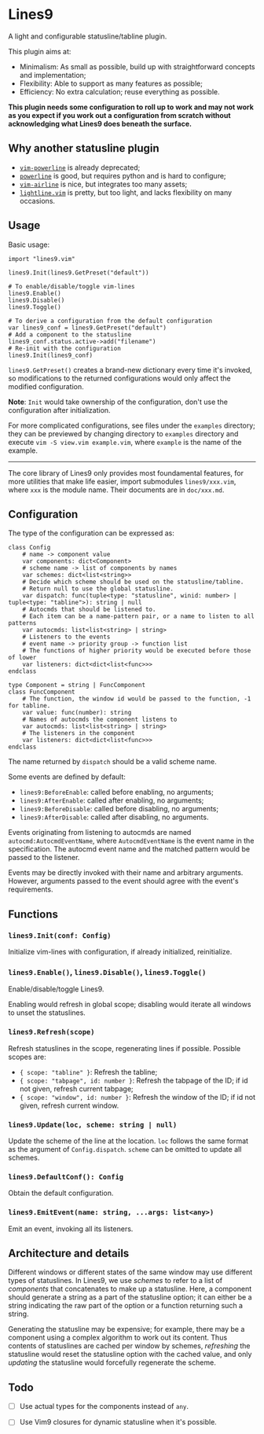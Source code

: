 # Lines9

A light and configurable statusline/tabline plugin.

This plugin aims at:

- Minimalism: As small as possible, build up with straightforward concepts and implementation;
- Flexibility: Able to support as many features as possible;
- Efficiency: No extra calculation; reuse everything as possible.

**This plugin needs some configuration to roll up to work
and may not work as you expect if you work out a configuration from scratch
without acknowledging what Lines9 does beneath the surface.**

## Why another statusline plugin

- [`vim-powerline`](https://github.com/Lokaltog/vim-powerline) is already deprecated;
- [`powerline`](https://github.com/powerline/powerline) is good, but requires python and is hard to configure;
- [`vim-airline`](https://github.com/vim-airline/vim-airline) is nice, but integrates too many assets;
- [`lightline.vim`](https://github.com/itchyny/lightline.vim) is pretty, but too light, and lacks flexibility on many
  occasions.

## Usage

Basic usage:

``` vim
import "lines9.vim"

lines9.Init(lines9.GetPreset("default"))

# To enable/disable/toggle vim-lines
lines9.Enable()
lines9.Disable()
lines9.Toggle()

# To derive a configuration from the default configuration
var lines9_conf = lines9.GetPreset("default")
# Add a component to the statusline
lines9_conf.status.active->add("filename")
# Re-init with the configuration
lines9.Init(lines9_conf)
```

`lines9.GetPreset()` creates a brand-new dictionary every time it's invoked,
so modifications to the returned configurations would only affect the modified configuration.

**Note**: `Init` would take ownership of the configuration, don't use the configuration after initialization.

For more complicated configurations, see files under the `examples` directory;
they can be previewed by changing directory to `examples` directory and execute `vim -S view.vim example.vim`,
where `example` is the name of the example.

---

The core library of Lines9 only provides most foundamental features, for more utilities that make life easier,
import submodules `lines9/xxx.vim`, where `xxx` is the module name. Their documents are in `doc/xxx.md`.

## Configuration

The type of the configuration can be expressed as:

``` vim
class Config
    # name -> component value
    var components: dict<Component>
    # scheme name -> list of components by names
    var schemes: dict<list<string>>
    # Decide which scheme should be used on the statusline/tabline.
    # Return null to use the global statusline.
    var dispatch: func(tuple<type: "statusline", winid: number> | tuple<type: "tabline">): string | null
    # Autocmds that should be listened to.
    # Each item can be a name-pattern pair, or a name to listen to all patterns
    var autocmds: list<list<string> | string>
    # Listeners to the events
    # event name -> priority group -> function list
    # The functions of higher priority would be executed before those of lower
    var listeners: dict<dict<list<func>>>
endclass

type Component = string | FuncComponent
class FuncComponent
    # The function, the window id would be passed to the function, -1 for tabline.
    var value: func(number): string
    # Names of autocmds the component listens to
    var autocmds: list<list<string> | string>
    # The listeners in the component
    var listeners: dict<dict<list<func>>>
endclass
```

The name returned by `dispatch` should be a valid scheme name.

Some events are defined by default:

- `lines9:BeforeEnable`: called before enabling, no arguments;
- `lines9:AfterEnable`: called after enabling, no arguments;
- `lines9:BeforeDisable`: called before disabling, no arguments;
- `lines9:AfterDisable`: called after disabling, no arguments.

Events originating from listening to autocmds are named `autocmd:AutocmdEventName`,
where `AutocmdEventName` is the event name in the specification.
The autocmd event name and the matched pattern would be passed to the listener.

Events may be directly invoked with their name and arbitrary arguments.
However, arguments passed to the event should agree with the event's requirements.

## Functions

### `lines9.Init(conf: Config)`

Initialize vim-lines with configuration, if already initialized, reinitialize.

### `lines9.Enable()`, `lines9.Disable()`, `lines9.Toggle()`

Enable/disable/toggle Lines9.

Enabling would refresh in global scope; disabling would iterate all windows to unset the statuslines.

### `lines9.Refresh(scope)`

Refresh statuslines in the scope, regenerating lines if possible. Possible scopes are:

- `{ scope: "tabline" }`: Refresh the tabline;
- `{ scope: "tabpage", id: number }`: Refresh the tabpage of the ID; if id not given, refresh current tabpage;
- `{ scope: "window", id: number }`: Refresh the window of the ID; if id not given, refresh current window.

### `lines9.Update(loc, scheme: string | null)`

Update the scheme of the line at the location.
`loc` follows the same format as the argument of `Config.dispatch`.
`scheme` can be omitted to update all schemes.

### `lines9.DefaultConf(): Config`

Obtain the default configuration.

### `lines9.EmitEvent(name: string, ...args: list<any>)`

Emit an event, invoking all its listeners.

## Architecture and details

Different windows or different states of the same window may use different types of statuslines.
In Lines9, we use *schemes* to refer to a list of *components* that concatenates to make up a statusline.
Here, a component should generate a string as a part of the statusline option;
it can either be a string indicating the raw part of the option or a function returning such a string.

Generating the statusline may be expensive;
for example, there may be a component using a complex algorithm to work out its content.
Thus contents of statuslines are cached per window by schemes,
*refreshing* the statusline would reset the statusline option with the cached value,
and only *updating* the statusline would forcefully regenerate the scheme.

## Todo

- [ ] Use actual types for the components instead of `any`.
- [ ] Use Vim9 closures for dynamic statusline when it's possible.

